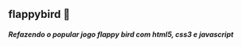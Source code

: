 ## flappybird :baby_chick: 
##### Refazendo o popular jogo flappy bird com html5, css3 e javascript

